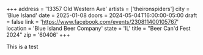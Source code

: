 +++
address = '13357 Old Western Ave'
artists = ['theironspiders']
city = 'Blue Island'
date = 2025-01-08
doors = 2024-05-04T16:00:00-05:00
draft = false
link = 'https://www.facebook.com/events/230811400105767'
location = 'Blue Island Beer Company'
state = 'IL'
title = "Beer Can'd Fest 2024"
zip = '60406'
+++

This is a test
